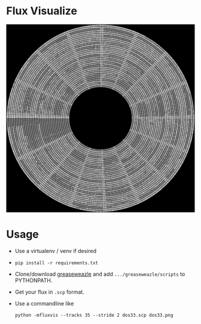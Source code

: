 # Flux Visualize

![VIsualization of Apple DOS 3.3 floppy as mastered by fluxengine](dos33.png)

# Usage
 * Use a virtualenv / venv if desired

 * `pip install -r requirements.txt`

 * Clone/download [greaseweazle](https://github.com/keirf/greaseweazle) and add `.../greaseweazle/scripts` to PYTHONPATH.

 * Get your flux in `.scp` format.

 * Use a commandline like
   ```
   python -mfluxvis --tracks 35 --stride 2 dos33.scp dos33.png
   ```
